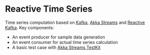 # Reactive Time Series

Time series computation based on [Kafka](http://kafka.apache.org/), [Akka Streams](http://doc.akka.io/docs/akka-stream-and-http-experimental/1.0/scala.html) and [Reactive Kafka](https://github.com/softwaremill/reactive-kafka). Key components:

* An event producer for sample data generation 
* An event consumer for actual time series calculation
* A basic test case with [Akka Streams TestKit](http://doc.akka.io/docs/akka-stream-and-http-experimental/1.0/scala/stream-testkit.html)
